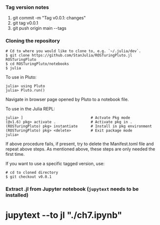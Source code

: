 
### Tag version notes

1. git commit -m "Tag v0.0.1: changes"
2. git tag v0.0.1
3. git push origin main --tags

### Cloning the repository

```
# Cd to where you would like to clone to, e.g. `~/.julia/dev`.
$ git clone https://github.com/StanJulia/ROSTuringPluto.jl ROSTuringPluto
$ cd ROSTuringPluto/notebooks
$ julia
```

To use in Pluto:
```
julia> using Pluto
julia> Pluto.run()
```

Navigate in browser page opened by Pluto to a notebook file.

To use in the Julia REPL:

```
julia> ]                               # Actvate Pkg mode
(@v1.6) pkg> activate .                # Activate pkg in .
(ROSTuringPluto) pkg> instantiate      # Install in pkg environment
(ROSTuringPluto) pkg> <delete>         # Exit package mode
julia>
```

If above procedure fails, if present, try to delete the Manifest.toml file and repeat above steps. As mentioned above, these steps are only needed the first time.

If you want to use a specific tagged version, use:
```
# cd to cloned directory
$ git checkout v0.0.1
```

### Extract .jl from Jupyter notebook (`jupytext` needs to be installed)

# jupytext --to jl "./ch7.ipynb"
